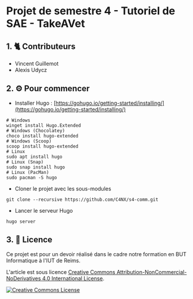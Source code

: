 # Projet de semestre 4 - Tutoriel de SAE - TakeAVet

## 1. 🐈 Contributeurs

- Vincent Guillemot
- Alexis Udycz

## 2. ⚙️ Pour commencer

- Installer Hugo : [https://gohugo.io/getting-started/installing/](https://gohugo.io/getting-started/installing/)

```shell
# Windows
winget install Hugo.Extended
# Windows (Chocolatey)
choco install hugo-extended
# Windows (Scoop)
scoop install hugo-extended
# Linux
sudo apt install hugo
# Linux (Snap)
sudo snap install hugo
# Linux (PacMan)
sudo pacman -S hugo
```

- Cloner le projet avec les sous-modules

```shell
git clone --recursive https://github.com/C4NX/s4-comm.git
```

- Lancer le serveur Hugo

```shell
hugo server
```

## 3. 📜 Licence

Ce projet est pour un devoir réalisé dans le cadre notre formation en BUT Informatique à l'IUT de Reims.

L'article est sous licence <a rel="license" href="http://creativecommons.org/licenses/by-nc-nd/4.0/">Creative Commons Attribution-NonCommercial-NoDerivatives 4.0 International License</a>.

<a rel="license" href="http://creativecommons.org/licenses/by-nc-nd/4.0/"><img alt="Creative Commons License" style="border-width:0" src="https://i.creativecommons.org/l/by-nc-nd/4.0/88x31.png" /></a>
